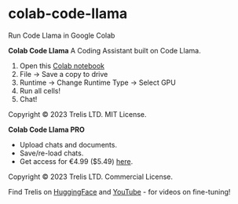 # colab-code-llama
Run Code Llama in Google Colab

**Colab Code Llama**
A Coding Assistant built on Code Llama.
1. Open this [Colab notebook](https://colab.research.google.com/drive/17GjLg0zB6VSpFcoO_r_wZtaGqNV6VCxC?usp=sharing)
2. File -> Save a copy to drive
3. Runtime -> Change Runtime Type -> Select GPU
4. Run all cells!
5. Chat!

Copyright © 2023 Trelis LTD. MIT License.

**Colab Code Llama PRO**
- Upload chats and documents.
- Save/re-load chats.
- Get access for €4.99 ($5.49) [here](https://buy.stripe.com/cN24h2f4pa9ZbQY6oB).

Copyright © 2023 Trelis LTD. Commercial License.

Find Trelis on [HuggingFace](https://huggingface.co/Trelis) and [YouTube](https://www.youtube.com/@TrelisResearch) - for videos on fine-tuning!

